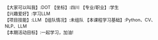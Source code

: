 【大家可以叫我】:DOT
【坐标】:四川
【专业/职业】:学生   
【兴趣爱好】:学习LLM  
【项目技能】:LLM
【组队情况】:未组队 
【本课程学习基础】:Python、CV、NLP、LLM  
【本期活动目标】:一起学习，加油!  
